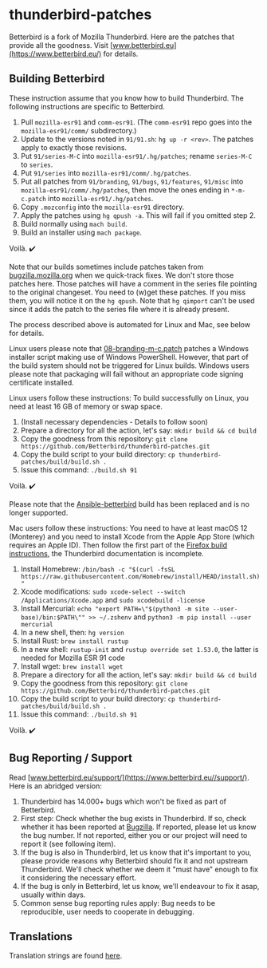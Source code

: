 # thunderbird-patches
Betterbird is a fork of Mozilla Thunderbird. Here are the patches that provide all the goodness. Visit [www.betterbird.eu](https://www.betterbird.eu/) for details.

## Building Betterbird
These instruction assume that you know how to build Thunderbird. The following instructions are specific to Betterbird.

1. Pull `mozilla-esr91` and `comm-esr91`.
(The `comm-esr91` repo goes into the `mozilla-esr91/comm/` subdirectory.)
1. Update to the versions noted in `91/91.sh`: `hg up -r <rev>`. The patches apply to exactly those revisions.
1. Put `91/series-M-C` into `mozilla-esr91/.hg/patches`; rename `series-M-C` to `series`.
1. Put `91/series` into `mozilla-esr91/comm/.hg/patches`.
1. Put all patches from `91/branding`, `91/bugs`, `91/features`, `91/misc` into `mozilla-esr91/comm/.hg/patches`,
then move the ones ending in `*-m-c.patch` into `mozilla-esr91/.hg/patches`.
1. Copy `.mozconfig` into the `mozilla-esr91` directory.
1. Apply the patches using `hg qpush -a`. This will fail if you omitted step 2.
1. Build normally using `mach build`.
1. Build an installer using `mach package`.

Voilà. :heavy_check_mark:

Note that our builds sometimes include patches taken from [bugzilla.mozilla.org](https://bugzilla.mozilla.org/) when we quick-track fixes.
We don't store those patches here. Those patches will have a comment in the series file pointing to the original changeset. You need to
(w)get these patches. If you miss them, you will notice it on the `hg qpush`. Note that `hg qimport` can't be used since it adds the
patch to the series file where it is already present.

The process described above is automated for Linux and Mac, see below for details.

Linux users please note that [08-branding-m-c.patch](91/branding/08-branding-m-c.patch) patches a Windows installer script making use of Windows PowerShell.
However, that part of the build system should not be triggered for Linux builds.
Windows users please note that packaging will fail without an appropriate code signing certificate installed.

Linux users follow these instructions:
To build successfully on Linux, you need at least 16 GB of memory or swap space.
1. (Install necessary dependencies - Details to follow soon)
1. Prepare a directory for all the action, let's say: `mkdir build && cd build`
1. Copy the goodness from this repository: `git clone https://github.com/Betterbird/thunderbird-patches.git`
1. Copy the build script to your build directory: `cp thunderbird-patches/build/build.sh .`
1. Issue this command: `./build.sh 91`

Voilà. :heavy_check_mark:

Please note that the [Ansible-betterbird](https://github.com/4ch1m/ansible-betterbird) build has been replaced and is no longer supported.

Mac users follow these instructions:
You need to have at least macOS 12 (Monterey) and you need to install Xcode from the Apple App Store (which requires an Apple ID).
Then follow the first part of the [Firefox build instructions](https://firefox-source-docs.mozilla.org/setup/macos_build.html), the Thunderbird documentation is incomplete.
1. Install Homebrew: `/bin/bash -c "$(curl -fsSL https://raw.githubusercontent.com/Homebrew/install/HEAD/install.sh)"`
1. Xcode modifications: `sudo xcode-select --switch /Applications/Xcode.app` and `sudo xcodebuild -license`
1. Install Mercurial: `echo "export PATH=\"$(python3 -m site --user-base)/bin:$PATH\"" >> ~/.zshenv` and `python3 -m pip install --user mercurial`
1. In a new shell, then: `hg version`
1. Install Rust: `brew install rustup`
1. In a new shell: `rustup-init` and `rustup override set 1.53.0`, the latter is needed for Mozilla ESR 91 code
1. Install wget: `brew install wget`
1. Prepare a directory for all the action, let's say: `mkdir build && cd build`
1. Copy the goodness from this repository: `git clone https://github.com/Betterbird/thunderbird-patches.git`
1. Copy the build script to your build directory: `cp thunderbird-patches/build/build.sh .`
1. Issue this command: `./build.sh 91`

Voilà. :heavy_check_mark:

## Bug Reporting / Support

Read [www.betterbird.eu/support/](https://www.betterbird.eu//support/). Here is an abridged version:

1. Thunderbird has 14.000+ bugs which won't be fixed as part of Betterbird.
1. First step: Check whether the bug exists in Thunderbird. If so, check whether it has been reported at [Bugzilla](https://bugzilla.mozilla.org/). If reported, please let us know the bug number. If not reported, either you or our project will need to report it (see following item).
1. If the bug is also in Thunderbird, let us know that it's important to you, please provide reasons why Betterbird should fix it and not upstream Thunderbird. We'll check whether we deem it "must have" enough to fix it considering the necessary effort.
1. If the bug is only in Betterbird, let us know, we'll endeavour to fix it asap, usually within days.
1. Common sense bug reporting rules apply: Bug needs to be reproducible, user needs to cooperate in debugging.

## Translations

Translation strings are found [here](./scripts).
